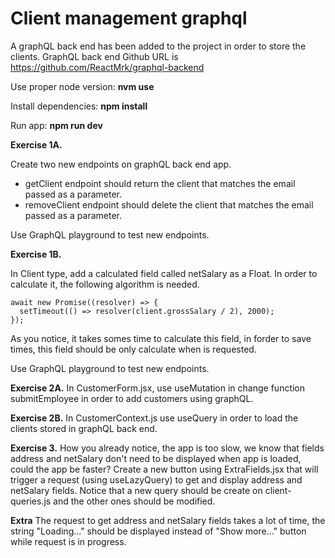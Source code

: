 # **Client management graphql**

A graphQL back end has been added to the project in order to store the clients.
GraphQL back end Github URL is https://github.com/ReactMrk/graphql-backend

Use proper node version: **nvm use**

Install dependencies: **npm install**

Run app: **npm run dev**

**Exercise 1A.**

Create two new endpoints on graphQL back end app.

- getClient endpoint should return the client that matches the email passed as a parameter.
- removeClient endpoint should delete the client that matches the email passed as a parameter.

Use GraphQL playground to test new endpoints.

**Exercise 1B.**

In Client type, add a calculated field called netSalary as a Float. In order to calculate it, the following algorithm is needed.

```
await new Promise((resolver) => {
  setTimeout(() => resolver(client.grossSalary / 2), 2000);
});
```

As you notice, it takes somes time to calculate this field, in forder to save times, this field should be only calculate when is requested.

Use GraphQL playground to test new endpoints.

**Exercise 2A.**
In CustomerForm.jsx, use useMutation in change function submitEmployee in order to add customers using graphQL.

**Exercise 2B.**
In CustomerContext.js use useQuery in order to load the clients stored in graphQL back end.

**Exercise 3.**
How you already notice, the app is too slow, we know that fields address and netSalary don't need to be displayed when app is loaded, could the app be faster?
Create a new button using ExtraFields.jsx that will trigger a request (using useLazyQuery) to get and display address and netSalary fields.
Notice that a new query should be create on client-queries.js and the other ones should be modified.

**Extra**
The request to get address and netSalary fields takes a lot of time, the string "Loading..." should be displayed instead of "Show more..." button while request is in progress.

